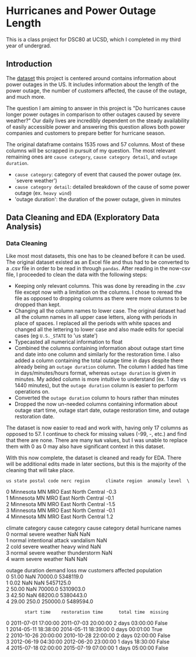 # Hurricanes and Power Outage Length

This is a class project for DSC80 at UCSD, which I completed in my third year of undergrad. 

## Introduction

The [dataset](https://www.sciencedirect.com/science/article/pii/S2352340918307182#bib6) this project is centered around contains information about power outages in the US. It includes information about the length of the power outage, the number of customers affected, the cause of the outage, and much more. <br>

The question I am aiming to answer in this project is "Do hurricanes cause longer power outages in comparison to other outages caused by severe weather?" Our daily lives are incredibly dependent on the steady availability of easily accessible power and answering this question allows both power companies and customers to prepare better for hurricane season. <br>

The original dataframe contains 1535 rows and 57 columns. Most of these columns will be scrapped in pursuit of my question. The most relevant remaining ones are `cause category`, `cause category detail`, and `outage duration`. <br>

- `cause category`: category of event that caused the power outage (ex. `severe weather')
- `cause category detail`: detailed breakdown of the cause of some power outage (ex. `heavy wind`)
- 'outage duration': the duration of the power outage, given in minutes

## Data Cleaning and EDA (Exploratory Data Analysis)

### Data Cleaning

Like most most datasets, this one has to be cleaned before it can be used. The original dataset existed as an Excel file and thus had to be converted to a .csv file in order to be read in through `pandas`. After reading in the now-csv file, I proceeded to clean the data with the following steps:

- Keeping only relevant columns. This was done by rereading in the .csv file except now with a limitation on the columns. I chose to reread the file as opposed to dropping columns as there were more columns to be dropped than kept. 
- Changing all the column names to lower case. The original dataset had all the column names in all upper case letters, along with periods in place of spaces. I replaced all the periods with white spaces and changed all the lettering to lower case and also made edits for special cases (eg `U.S._STATE` to 'us state')
- Typecasted all numerical information to float
- Combined the columns containing information about outage start time and date into one column and similarly for the restoration time. I also added a column containing the total outage time in days despite there already being an `outage duration` column. The column I added has time in days/minutes/hours format, whereas `outage duration` is given in minutes. My added column is more intuitive to understand (ex. 1 day vs 1440 minutes), but the `outage duration` column is easier to perform operations on.
- Converted the `outage duration` column to hours rather than minutes
- Dropped the now un-needed columns containing information about outage start time, outage start date, outage restoration time, and outage restoration date.

The dataset is now easier to read and work with, having only 17 columns as opposed to 57. I continue to check for missing values (-99, -, etc.) and find that there are none. There are many `NaN` values, but I was unable to replace them with 0 as 0 may also have significant context in this dataset. <br>

With this now complete, the dataset is cleaned and ready for EDA. There will be additional edits made in later sections, but this is the majority of the cleaning that will take place. 

    us state postal code nerc region      climate region  anomaly level  \
0  Minnesota          MN         MRO  East North Central           -0.3   
1  Minnesota          MN         MRO  East North Central           -0.1   
2  Minnesota          MN         MRO  East North Central           -1.5   
3  Minnesota          MN         MRO  East North Central           -0.1   
4  Minnesota          MN         MRO  East North Central            1.2   

  climate category      cause category cause category detail hurricane names  \
0           normal      severe weather                   NaN             NaN   
1           normal  intentional attack             vandalism             NaN   
2             cold      severe weather            heavy wind             NaN   
3           normal      severe weather          thunderstorm             NaN   
4             warm      severe weather                   NaN             NaN   

   outage duration  demand loss mw  customers affected  population  \
0            51.00             NaN             70000.0   5348119.0   
1             0.02             NaN                 NaN   5457125.0   
2            50.00             NaN             70000.0   5310903.0   
3            42.50             NaN             68200.0   5380443.0   
4            29.00           250.0            250000.0   5489594.0   

           start time    restoration time      total time  missing  
0 2011-07-01 17:00:00 2011-07-03 20:00:00 2 days 03:00:00    False  
1 2014-05-11 18:38:00 2014-05-11 18:39:00 0 days 00:01:00     True  
2 2010-10-26 20:00:00 2010-10-28 22:00:00 2 days 02:00:00    False  
3 2012-06-19 04:30:00 2012-06-20 23:00:00 1 days 18:30:00    False  
4 2015-07-18 02:00:00 2015-07-19 07:00:00 1 days 05:00:00    False  
